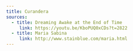```yaml
---
title: Curandera
sources:
  - title: Dreaming Awake at the End of Time
     link: https://youtu.be/KboPUQ0xCDs?t=2822
  - title: Maria Sabina
     link: http://www.stainblue.com/maria.html
---
```

